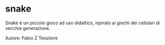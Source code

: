 # snake
Snake è un piccolo gioco ad uso didattico, ispirato ai giochi dei cellulari di vecchia generazione. 

Autore: Fabio Z Tessitore
